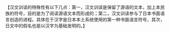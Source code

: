 【汉文训读的特殊性有以下几点：第一，汉文训读是保留了源语的文本，加上本民族的符号，目的是为了阅读源语文本而形成的；第二，汉文训读参与了日本书面语言创造的进程。具体在于汉字是日本本土系统使用的第一种书面语言符号，其次，日文中的假名也是以汉字为基础发明的。】
